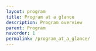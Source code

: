 ```yaml
---
layout: program
title: Program at a glance
description: Program overview
parent: Program
navorder: 1
permalink: /program_at_a_glance/
---
```



